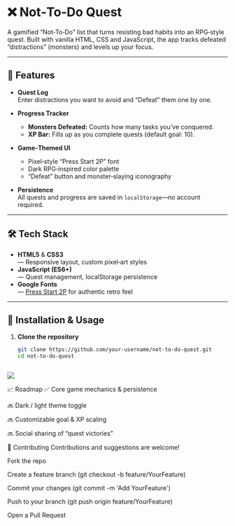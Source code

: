 # ❌ Not‑To‑Do Quest

A gamified “Not‑To‑Do” list that turns resisting bad habits into an RPG‑style quest. Built with vanilla HTML, CSS and JavaScript, the app tracks defeated “distractions” (monsters) and levels up your focus.

---

## 🏰 Features

- **Quest Log**  
  Enter distractions you want to avoid and “Defeat” them one by one.  

- **Progress Tracker**  
  - **Monsters Defeated:** Counts how many tasks you’ve conquered.  
  - **XP Bar:** Fills up as you complete quests (default goal: 10).  

- **Game‑Themed UI**  
  - Pixel‑style “Press Start 2P” font  
  - Dark RPG‑inspired color palette  
  - “Defeat” button and monster‑slaying iconography  

- **Persistence**  
  All quests and progress are saved in `localStorage`—no account required.

---

## 🛠️ Tech Stack

- **HTML5** & **CSS3**  
  — Responsive layout, custom pixel‑art styles  
- **JavaScript (ES6+)**  
  — Quest management, localStorage persistence  
- **Google Fonts**  
  — [Press Start 2P](https://fonts.google.com/specimen/Press+Start+2P) for authentic retro feel  

---

## 🚀 Installation & Usage

1. **Clone the repository**  
   ```bash
   git clone https://github.com/your‑username/not‑to‑do‑quest.git
   cd not‑to‑do‑quest



<img src="https://github.com/Miichiiii/Not-to-do-Liste/blob/main/Liste.jpg">


📈 Roadmap
✅ Core game mechanics & persistence

🔜 Dark / light theme toggle

🔜 Customizable goal & XP scaling

🔜 Social sharing of “quest victories”


🤝 Contributing
Contributions and suggestions are welcome!

Fork the repo

Create a feature branch (git checkout -b feature/YourFeature)

Commit your changes (git commit -m 'Add YourFeature')

Push to your branch (git push origin feature/YourFeature)

Open a Pull Request
